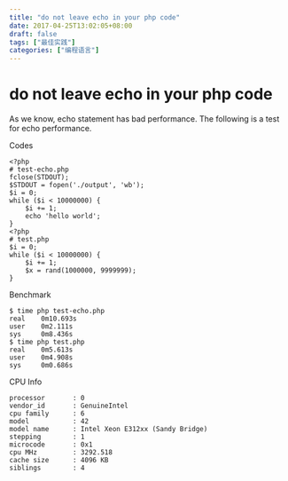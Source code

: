 ```yaml
---
title: "do not leave echo in your php code"
date: 2017-04-25T13:02:05+08:00
draft: false
tags: ["最佳实践"]
categories: ["编程语言"]
---
```


# do not leave echo in your php code

As we know, echo statement has bad performance. The following is a test for echo performance.

Codes
```
<?php
# test-echo.php
fclose(STDOUT);
$STDOUT = fopen('./output', 'wb');
$i = 0;
while ($i < 10000000) {
    $i += 1;
    echo 'hello world';
}
<?php
# test.php
$i = 0;
while ($i < 10000000) {
    $i += 1;
    $x = rand(1000000, 9999999);
}
```
Benchmark
```
$ time php test-echo.php
real    0m10.693s
user    0m2.111s
sys     0m8.436s
$ time php test.php
real    0m5.613s
user    0m4.908s
sys     0m0.686s
```


CPU Info
```
processor       : 0
vendor_id       : GenuineIntel
cpu family      : 6
model           : 42
model name      : Intel Xeon E312xx (Sandy Bridge)
stepping        : 1
microcode       : 0x1
cpu MHz         : 3292.518
cache size      : 4096 KB
siblings        : 4
```